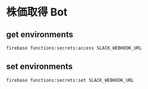 # 株価取得 Bot

## get environments

```sh
firebase functions:secrets:access SLACK_WEBHOOK_URL
```

## set environments

```sh
firebase functions:secrets:set SLACK_WEBHOOK_URL
```
